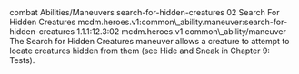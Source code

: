 <ability>
  <metadata>
    <class>combat</class>
    <file_dpath>Abilities/Maneuvers</file_dpath>
    <item_id>search-for-hidden-creatures</item_id>
    <item_index>02</item_index>
    <item_name>Search For Hidden Creatures</item_name>
    <scc>mcdm.heroes.v1:common\_ability.maneuver:search-for-hidden-creatures</scc>
    <scdc>1.1.1:12.3:02</scdc>
    <source>mcdm.heroes.v1</source>
    <type>common\_ability/maneuver</type>
  </metadata>
  <effects>
    <effect type="mundane">The Search for Hidden Creatures maneuver allows a creature to attempt to locate creatures hidden from them (see Hide and Sneak in Chapter 9: Tests).</effect>
  </effects>
</ability>
